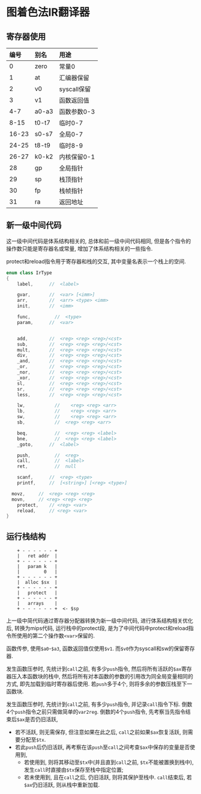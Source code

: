 # 图着色法IR翻译器

## 寄存器使用


| 编号  | 别名  | 用途        |
| :---- | :---- | :---------- |
| 0     | zero  | 常量0       |
| 1     | at    | 汇编器保留  |
| 2     | v0    | syscall保留 |
| 3     | v1    | 函数返回值  |
| 4-7   | a0-a3 | 函数参数0-3 |
| 8-15  | t0-t7 | 临时0-7     |
| 16-23 | s0-s7 | 全局0-7     |
| 24-25 | t8-t9 | 临时8-9     |
| 26-27 | k0-k2 | 内核保留0-1 |
| 28    | gp    | 全局指针    |
| 29    | sp    | 栈顶指针    |
| 30    | fp    | 栈帧指针    |
| 31    | ra    | 返回地址    |

## 新一级中间代码

这一级中间代码是体系结构相关的, 总体和前一级中间代码相同, 但是各个指令的操作数只能是寄存器名或常量, 增加了体系结构相关的一些指令.

protect和reload指令用于寄存器和栈的交互, 其中变量名表示一个栈上的空间.

``` c++
enum class IrType
{
	label,		// 	<label>

	gvar,		//  <var> [<imm>]
	arr,		// 	<arr> <type> <imm>
	init,		//  <imm>

	func,		  //  <type>
	param,		//  <var>


	add,		// 	<reg> <reg> <reg>/<cst>
	sub,		// 	<reg> <reg> <reg>/<cst>
	mult,		// 	<reg> <reg> <reg>/<cst>
	div,		// 	<reg> <reg> <reg>/<cst>
	_and,		//  <reg> <reg> <reg>/<cst>
	_or,		//  <reg> <reg> <reg>/<cst>
	_nor,		//  <reg> <reg> <reg>/<cst>
	_xor,		//  <reg> <reg> <reg>/<cst>
	sl,			//  <reg> <reg> <reg>/<cst>
	sr,			//  <reg> <reg> <reg>/<cst>
	less,		// 	<reg> <reg> <reg>/<cst>

	lw,			  // 	<reg> <reg> <arr>
	lb,			  // 	<reg> <reg> <arr>
	sw,			  // 	<reg> <reg> <arr>
	sb,			  //  <reg> <reg> <arr>

	beq,		  //  <reg> <reg> <label>
	bne,		  //  <reg> <reg> <label>
	_goto,		//  <label>

	push,		  //  <reg>
	call,		  //  <label>
	ret,		  //  null

	scanf,		//  <reg> <type>
	printf,		//  [<string>] [<reg> <type>]	

  movz,     //  <reg> <reg> <reg>
  movn,     // <reg> <reg> <reg>
	protect,	// <reg> <var>
	reload,		// <reg> <var>
}	
```


## 运行栈结构

```
    + - - - - - - +
    |   ret addr  |
    + - - - - - - +
    |   param k   |
    |         0   |
    + - - - - - - +
    |  alloc $sx  |
    + - - - - - - +
    |   protect   |
    + - - - - - - +
    |   arrays    |
    + - - - - - - +  <- $sp
```


上一级中简代码通过寄存器分配器转换为新一级中间代码, 进行体系结构相关优化后, 转换为mips代码, 运行栈中的protect段, 是为了中间代码中protect和reload指令所使用的第二个操作数`<var>`保留的.


函数传参, 使用`$a0`-`$a3`, 函数返回值仅使用`$v1`. 而`$v0`作为syscall和sw的保留寄存器.

发生函数压参时, 先统计到`call`之前, 有多少`push`指令, 然后将所有活跃的`$ax`寄存器压入本函数块的栈中, 然后将所有对本函数的参数的引用改为同全局变量相同的方式, 即先加载到临时寄存器后使用. 若`push`多于4个, 则将多余的参数压栈至下一函数块.


发生函数压参时, 先统计到`call`之前, 有多少`push`指令, 并记录`call`指令下标.
倒数4个`push`指令之前只需做简单的`var2reg`.
倒数的4个`push`指令, 先考察当先指令结束后`$ax`是否仍旧活跃, 
* 若不活跃, 则无需保存, 但注意如果在此之后, `call`之前如果`$ax`恢复活跃, 则需要分配至`$tx`.
* 若此`push`后仍旧活跃, 再考察在该`push`至`call`之间考查`$ax`中保存的变量是否使用到, 
  * 若使用到, 则将其移动至`$tx`中(并且直到`call`之前, `$tx`不能被置换到栈中), 发生`call`时直接由`$tx`保存至栈中指定位置;
  * 若未使用到, 且在`call`之后, 仍旧活跃, 则将其保护至栈中. 
`call`结束后, 若`$ax`仍旧活跃, 则从栈中重新加载.
